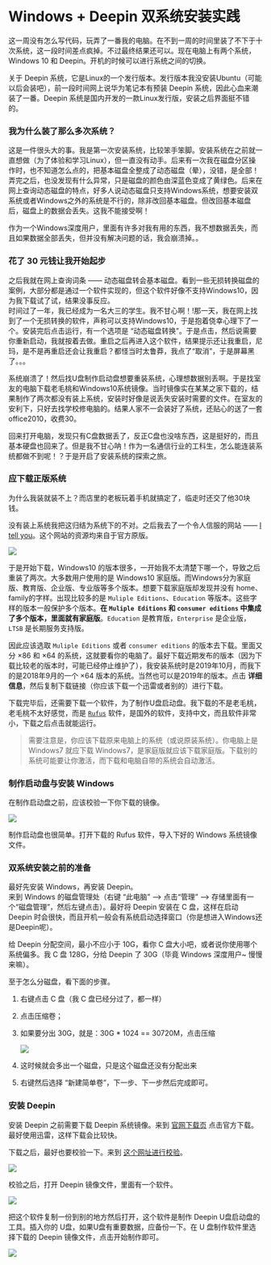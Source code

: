 # Windows + Deepin 双系统安装实践

这一周没有怎么写代码，玩弄了一番我的电脑。在不到一周的时间里装了不下于十次系统，这一段时间差点疯掉。不过最终结果还可以。现在电脑上有两个系统，Windows 10 和 Deepin。开机的时候可以进行系统之间的切换。  

关于 Deepin 系统，它是Linux的一个发行版本。发行版本我没安装Ubuntu（可能以后会装吧），前一段时间网上说华为笔记本有预装 Deepin 系统，因此心血来潮装了一番。Deepin 系统是国内开发的一款Linux发行版，安装之后界面挺不错的。  

### 我为什么装了那么多次系统？  
这是一件很头大的事。我是第一次安装系统，比较笨手笨脚。安装系统在之前就一直想做（为了体验和学习Linux），但一直没有动手。后来有一次我在磁盘分区操作时，也不知道怎么点的，把基本磁盘全整成了动态磁盘（晕），没错，是全部！弄完之后，也没发现有什么异常，只是磁盘的颜色由深蓝色变成了黄绿色。后来在网上查询动态磁盘的特点，好多人说动态磁盘只支持Windows系统，想要安装双系统或者Windows之外的系统是不行的，除非改回基本磁盘。但改回基本磁盘后，磁盘上的数据会丢失。这我不能接受啊！  

作为一个Windows深度用户，里面有许多对我有用的东西，我不想数据丢失，而且如果数据全部丢失，但并没有解决问题的话，我会崩溃掉。。

### 花了 30 元钱让我开始起步
之后我就在网上查询词条 —— 动态磁盘转会基本磁盘。看到一些无损转换磁盘的案例，大部分都是通过一个软件实现的，但这个软件好像不支持Windows10，因为我下载试了试，结果没事反应。  
时间过了一年，我已经成为一名大三的学生。我不甘心啊！!那一天，我在网上找到了一个无损转换的软件，声称可以支持Windows10，于是抱着侥幸心理下了一个。安装完后点击运行，有一个选项是 “动态磁盘转换”。于是点击，然后说需要你重新启动，我就按着去做。重启之后再进入这个软件，结果提示还让我重启，尼玛，是不是再重启还会让我重启？都怪当时太鲁莽，我点了“取消”，于是屏幕黑了。。。  

系统崩溃了！然后找U盘制作启动盘想要重装系统，心理想数据别丢啊。于是找室友的电脑下载老毛桃和Windows10系统镜像。当时镜像实在某某之家下载的，结果制作了两次都没有装上系统，安装时好像是说丢失安装时需要的文件。在室友的安利下，只好去找学校修电脑的。结果人家不一会装好了系统，还贴心的送了一套office2010，收费30。  

回来打开电脑，发现只有C盘数据丢了，反正C盘也没啥东西，这是挺好的，而且基本硬盘也回来了。但是我不甘心呐！作为一名通信行业的工科生，怎么能连装系统都做不到呢！？于是开启了安装系统的探索之旅。  

### 应下载正版系统
为什么我装就装不上？而店里的老板玩着手机就搞定了，临走时还交了他30块钱。  

没有装上系统我把这归结为系统下的不对。之后我去了一个令人信服的网站 —— [I tell you](https://msdn.itellyou.cn/)。这个网站的资源均来自于官方原版。  

![](./img/itellyou.png)  

于是开始下载，Windows10 的版本很多，一开始我不太清楚下哪一个，导致之后重装了两次。大多数用户使用的是 Windows10 家庭版。而Windows分为家庭版、教育版、企业版、专业版等多个版本。想要下载家庭版却发现并没有 home、family的字样。出现比较多的是 `Muliple Editions`、`Education` 等版本。这些字样的版本一般保护多个版本。**在 `Muliple Editions` 和 `consumer editions` 中集成了多个版本，里面就有家庭版**。`Education` 是教育版，`Enterprise` 是企业版，`LTSB` 是长期服务支持版。  

因此应该选取 `Muliple Editions` 或者 `consumer editions` 的版本去下载。里面又分 ×86 和 ×64 的系统，这就要看你的电脑了。最好下载近期发布的版本（因为下载比较老的版本时，可能已经停止维护了），我安装系统时是2019年10月，而我下的是2018年9月的一个 ×64 版本的系统。当然也可以是2019年的版本。点击 **详细信息**，然后复制下载链接（你应该下载一个迅雷或者别的）进行下载。  

下载完毕后，还需要下载一个软件，为了制作U盘启动盘。我下载的不是老毛桃，老毛桃不太好感觉，而是 [`Rufus`](http://rufus.ie/) 软件，是国外的软件，支持中文，而且软件非常小，下载之后点击就能运行。  

> 需要注意是，你应该下载原来电脑上的系统（或说原装系统）。你电脑上是 Windows7 就应下载 Windows7，是家庭版就应该下载家庭版。下载别的系统可能要让你激活，而下载和电脑自带的系统会自动激活。  

### 制作启动盘与安装 Windows
在制作启动盘之前，应该校验一下你下载的镜像。  

![](./img/download.png)

制作启动盘也很简单。打开下载的 Rufus 软件，导入下好的 Windows 系统镜像文件。  

<!-- 先省略一下。。。 -->


### 双系统安装之前的准备
最好先安装 Windows，再安装 Deepin。  
来到 Windows 的磁盘管理处（右键 “此电脑” --> 点击“管理” --> 存储里面有一个“磁盘管理”，然后左键点击）。最好将 Deepin 安装在 C 盘，这样在启动 Deepin 时会很快，而且开机一般会有系统启动选择窗口（你是想进入Windows还是Deepin呢）。  

给 Deepin 分配空间，最小不应小于 10G，看你 C 盘大小吧，或者说你使用哪个系统偏多。我 C 盘 128G，分给 Deepin 了 30G（毕竟 Windows 深度用户~ 慢慢来嘛）。  

至于怎么分磁盘，看下面的步骤。  
1. 右键点击 C 盘（我 C 盘已经分过了，都一样）
2. 点击压缩卷；
3. 如果要分出 30G，就是：30G * 1024 == 30720M，点击压缩  
   
   ![](img/yasuo.png)  

4. 这时候就会多出一个磁盘，只是这个磁盘还没有分配出来
5. 右键然后选择 “新建简单卷”，下一步、下一步然后完成即可。

### 安装 Deepin

安装 Deepin 之前需要下载 Deepin 系统镜像。来到 [官网下载页](https://www.deepin.org/download/) 点击官方下载。最好使用迅雷，这样下载会比较快。  

下载之后，最好也要校验一下。来到 [这个网址进行校验](https://wiki.deepin.org/wiki/%E5%8E%9F%E7%94%9F%E5%AE%89%E8%A3%85)。  

![](img/md5.png)

校验之后，打开 Deepin 镜像文件，里面有一个软件。  

![](./img/deepin.os.png)  

把这个软件复制一份到别的地方然后打开，这个软件是制作 Deepin U盘启动盘的工具。插入你的 U盘，如果U盘有重要数据，应备份一下。在 U 盘制作软件里选择下载的 Deepin 镜像文件，点击开始制作即可。  

![](img/deepin_u.png)  





